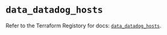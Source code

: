 # `data_datadog_hosts`

Refer to the Terraform Registory for docs: [`data_datadog_hosts`](https://registry.terraform.io/providers/datadog/datadog/3.34.0/docs/data-sources/hosts).
